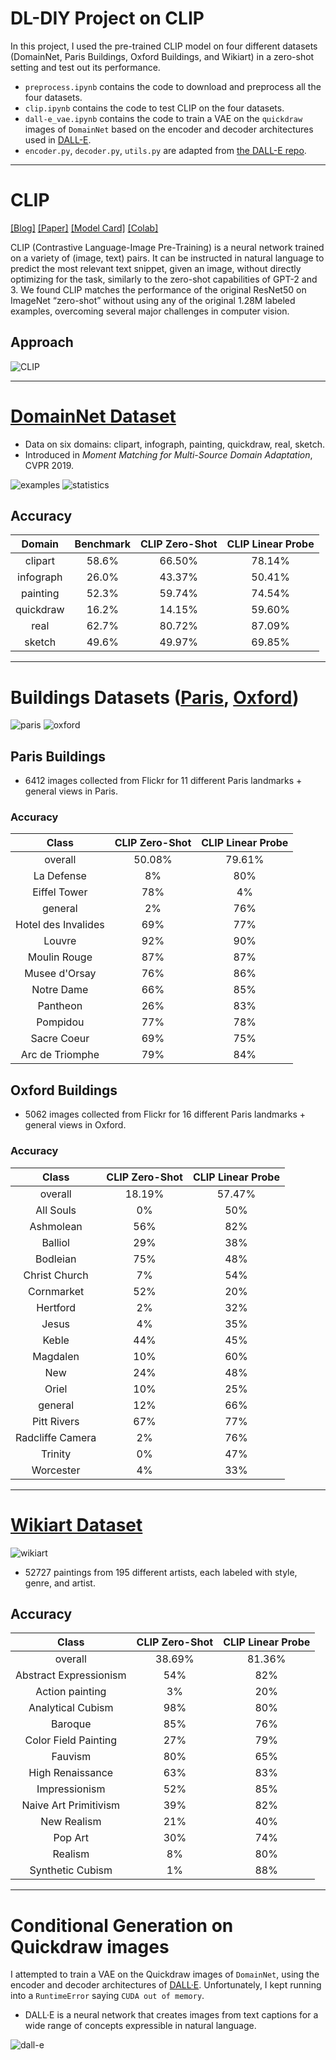 # DL-DIY Project on CLIP

In this project, I used the pre-trained CLIP model on four different datasets (DomainNet, Paris Buildings, Oxford Buildings, and Wikiart) in a zero-shot setting and test out its performance.
- `preprocess.ipynb` contains the code to download and preprocess all the four datasets.
- `clip.ipynb` contains the code to test CLIP on the four datasets.
- `dall-e_vae.ipynb` contains the code to train a VAE on the `quickdraw` images of `DomainNet` based on the encoder and decoder architectures used in [DALL-E](https://github.com/openai/DALL-E).
- `encoder.py`, `decoder.py`, `utils.py` are adapted from [the DALL-E repo](https://github.com/openai/DALL-E/tree/master/dall_e).

-----------------

# CLIP

[[Blog]](https://openai.com/blog/clip/) [[Paper]](https://cdn.openai.com/papers/Learning_Transferable_Visual_Models_From_Natural_Language_Supervision.pdf) [[Model Card]](model-card.md) [[Colab]](https://colab.research.google.com/github/openai/clip/blob/master/notebooks/Interacting_with_CLIP.ipynb)

CLIP (Contrastive Language-Image Pre-Training) is a neural network trained on a variety of (image, text) pairs. It can be instructed in natural language to predict the most relevant text snippet, given an image, without directly optimizing for the task, similarly to the zero-shot capabilities of GPT-2 and 3. We found CLIP matches the performance of the original ResNet50 on ImageNet “zero-shot” without using any of the original 1.28M labeled examples, overcoming several major challenges in computer vision.



## Approach

![CLIP](https://github.com/openai/CLIP/blob/main/CLIP.png)

-----------------

# [DomainNet Dataset](http://ai.bu.edu/M3SDA/)

- Data on six domains: clipart, infograph, painting, quickdraw, real, sketch.
- Introduced in *Moment Matching for Multi-Source Domain Adaptation*, CVPR 2019.

![examples](http://ai.bu.edu/M3SDA/imgs/data_examples.png)
![statistics](http://ai.bu.edu/M3SDA/imgs/statistics.png)

## Accuracy
|    Domain    |        Benchmark        |        CLIP Zero-Shot        |        CLIP Linear Probe        |
|:--------------:|:--------------:|:--------------:|:--------------:|
| clipart | 58.6% | 66.50% | 78.14% |
| infograph | 26.0% | 43.37% | 50.41% |
| painting | 52.3% | 59.74% | 74.54% |
| quickdraw | 16.2% | 14.15% | 59.60% |
| real | 62.7% | 80.72% | 87.09% |
| sketch | 49.6% | 49.97% | 69.85% |

-----------------

# Buildings Datasets ([Paris](https://www.robots.ox.ac.uk/~vgg/data/parisbuildings/), [Oxford](https://www.robots.ox.ac.uk/~vgg/data/oxbuildings/))

![paris](https://www.robots.ox.ac.uk/~vgg/data/parisbuildings/out.jpg)
![oxford](https://www.robots.ox.ac.uk/~vgg/data/oxbuildings/montage_small.jpg)

## Paris Buildings
- 6412 images collected from Flickr for 11 different Paris landmarks + general views in Paris.

### Accuracy
|    Class    |        CLIP Zero-Shot        |        CLIP Linear Probe        |
|:--------------:|:--------------:|:--------------:|
| overall | 50.08% | 79.61% |
| La Defense | 8% | 80% |
| Eiffel Tower | 78% | 4% |
| general | 2% | 76% |
| Hotel des Invalides | 69% | 77% |
| Louvre | 92% | 90% |
| Moulin Rouge | 87% | 87% |
| Musee d'Orsay | 76% | 86% |
| Notre Dame | 66% | 85% |
| Pantheon | 26% | 83% |
| Pompidou | 77% | 78% |
| Sacre Coeur | 69% | 75% |
| Arc de Triomphe | 79% | 84% |

## Oxford Buildings
- 5062 images collected from Flickr for 16 different Paris landmarks + general views in Oxford.

### Accuracy
|    Class    |        CLIP Zero-Shot        |        CLIP Linear Probe        |
|:--------------:|:--------------:|:--------------:|
| overall | 18.19% | 57.47% |
| All Souls | 0% | 50% |
| Ashmolean | 56% | 82% |
| Balliol | 29% | 38% |
| Bodleian | 75% | 48% |
| Christ Church | 7% | 54% |
| Cornmarket | 52% | 20% |
| Hertford | 2% | 32% |
| Jesus | 4% | 35% |
| Keble | 44% | 45% |
| Magdalen | 10% | 60% |
| New | 24% | 48% |
| Oriel | 10% | 25% |
| general | 12% | 66% |
| Pitt Rivers | 67% | 77% |
| Radcliffe Camera | 2% | 76% |
| Trinity | 0% | 47% |
| Worcester | 4% | 33% |

-----------------

# [Wikiart Dataset](https://github.com/cs-chan/ArtGAN/tree/master/WikiArt%20Dataset)

![wikiart](https://production-media.paperswithcode.com/datasets/WikiArt-0000003290-f71d447c.jpg)

- 52727 paintings from 195 different artists, each labeled with style, genre, and artist.

## Accuracy
|    Class    |        CLIP Zero-Shot        |        CLIP Linear Probe        |
|:--------------:|:--------------:|:--------------:|
| overall | 38.69% | 81.36% |
| Abstract Expressionism | 54% | 82% |
| Action painting | 3% | 20% |
| Analytical Cubism | 98% | 80% |
| Baroque | 85% | 76% |
| Color Field Painting | 27% | 79% |
| Fauvism | 80% | 65% |
| High Renaissance | 63% | 83% |
| Impressionism | 52% | 85% |
| Naive Art Primitivism | 39% | 82% |
| New Realism | 21% | 40% |
| Pop Art | 30% | 74% |
| Realism | 8% | 80% |
| Synthetic Cubism | 1% | 88% |

-----------------
# Conditional Generation on Quickdraw images

I attempted to train a VAE on the Quickdraw images of `DomainNet`, using the encoder and decoder architectures of [DALL·E](https://github.com/openai/DALL-E). Unfortunately, I kept running into a `RuntimeError` saying `CUDA out of memory`.

- DALL·E is a neural network that creates images from text captions for a wide range of concepts expressible in natural language.

![dall-e](https://cdn.openai.com/research-covers/dall-e/2x-no-mark.jpg)
